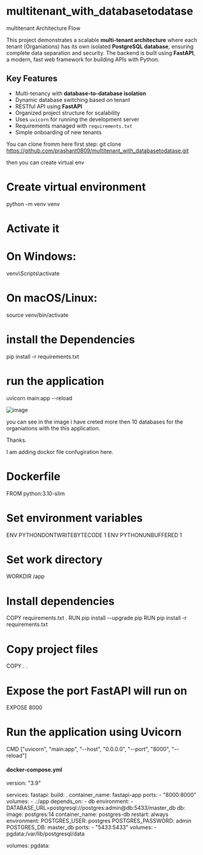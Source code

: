 # multitenant_with_databasetodatase
multitenant Architecture Flow

This project demonstrates a scalable **multi-tenant architecture** where each tenant (Organiations) has its own isolated **PostgreSQL database**, ensuring complete data separation and security. The backend is built using **FastAPI**, a modern, fast web framework for building APIs with Python.

## Key Features

- Multi-tenancy with **database-to-database isolation**
- Dynamic database switching based on tenant
- RESTful API using **FastAPI**
- Organized project structure for scalability
- Uses `uvicorn` for running the development server
- Requirements managed with `requirements.txt`
- Simple onboarding of new tenants

You can clone fromm here
first step:
git clone https://github.com/prashant0809/multitenant_with_databasetodatase.git

then you can create virtual env

# Create virtual environment
python -m venv venv

# Activate it
# On Windows:
venv\Scripts\activate
# On macOS/Linux:
source venv/bin/activate


# install the Dependencies 
pip install -r requirements.txt

# run the application

uvicorn main:app --reload



![image](https://github.com/user-attachments/assets/f52705c0-467a-4ca7-a19e-cb015a039510)




you can see in the image i have creted more then 10 databases for the organiations with the this application.

Thanks.


I am adding dockor file confugiration here.

# Dockerfile

FROM python:3.10-slim

# Set environment variables
ENV PYTHONDONTWRITEBYTECODE 1
ENV PYTHONUNBUFFERED 1

# Set work directory
WORKDIR /app

# Install dependencies
COPY requirements.txt .
RUN pip install --upgrade pip
RUN pip install -r requirements.txt

# Copy project files
COPY . .

# Expose the port FastAPI will run on
EXPOSE 8000

# Run the application using Uvicorn
CMD ["uvicorn", "main:app", "--host", "0.0.0.0", "--port", "8000", "--reload"]


#### docker-compose.yml


version: "3.9"

services:
  fastapi:
    build: .
    container_name: fastapi-app
    ports:
      - "8000:8000"
    volumes:
      - .:/app
    depends_on:
      - db
    environment:
      - DATABASE_URL=postgresql://postgres:admin@db:5433/master_db
  db:
    image: postgres:14
    container_name: postgres-db
    restart: always
    environment:
      POSTGRES_USER: postgres
      POSTGRES_PASSWORD: admin
      POSTGRES_DB: master_db
    ports:
      - "5433:5433"
    volumes:
      - pgdata:/var/lib/postgresql/data

volumes:
  pgdata:










